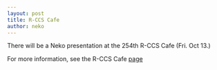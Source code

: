 ```yaml
---
layout: post
title: R-CCS Cafe
author: neko
---
```


There will be a Neko presentation at the 254th R-CCS Cafe (Fri. Oct 13.)

For more information, see the R-CCS Cafe [page](https://www.r-ccs.riken.jp/en/outreach/r-ccs-cafe/254/)



